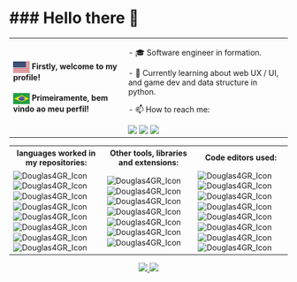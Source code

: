 
<h1>### Hello there 👋</h1>
<div align="center">
  <table>
    <tr>
      <td>
        <h4><img align="center" height="20" width="30" src="https://github.com/lipis/flag-icons/blob/main/flags/1x1/us.svg" alt="US"> Firstly, welcome to my profile!</h4>
          <h4><img align="center" height="20" width="30" src="https://github.com/lipis/flag-icons/blob/main/flags/1x1/br.svg" alt="BR"> Primeiramente, bem vindo ao meu perfil!</h4>
      </td>
      <td>
        <p>- 🎓 Software engineer in formation.</p>
        <p>- 🌱 Currently learning about web UX / UI, and game dev and data structure in python.</p>
        <p>- 📫 How to reach me:</p>
        <a href = "mailto:douglasrangel540@gmail.com"><img src="https://img.shields.io/badge/-Gmail-%23ff0000?style=for-the-badge&logo=gmail&logoColor=white" target="_blank"></a>
        <a href="https://www.linkedin.com/in/douglas4gr" target="_blank"><img src="https://img.shields.io/badge/-LinkedIn-%230077B5?style=for-the-badge&logo=linkedin&logoColor=white"     target="_blank"></a>
        <a href="https://www.instagram.com/douglas.jail" target="_blank"><img src="https://img.shields.io/badge/-Instagram-%23f53b88?style=for-the-badge&logo=instagram&logoColor=white"     target="_blank"></a>
      </td>
    </tr>
    </table>
</div>
<div align="center">
  <table>
    <tr>
      <th>languages ​​worked in my repositories:</th>
      <th>Other tools, libraries and extensions:</th>
      <th>Code editors used:</th>
    </tr>
    <tr>
      <td>
          <img align="center" alt="Douglas4GR_Icon" height="30" width="40" src="https://cdn.jsdelivr.net/gh/devicons/devicon/icons/c/c-original.svg">
          <img align="center" alt="Douglas4GR_Icon" height="30" width="40" src="https://cdn.jsdelivr.net/gh/devicons/devicon/icons/csharp/csharp-original.svg">
          <img align="center" alt="Douglas4GR_Icon" height="30" width="40" src="https://cdn.jsdelivr.net/gh/devicons/devicon/icons/python/python-original.svg">
          <img align="center" alt="Douglas4GR_Icon" height="30" width="40" src="https://cdn.jsdelivr.net/gh/devicons/devicon/icons/html5/html5-original.svg" />
          <img align="center" alt="Douglas4GR_Icon" height="30" width="40" src="https://cdn.jsdelivr.net/gh/devicons/devicon/icons/css3/css3-original.svg" />
          <img align="center" alt="Douglas4GR_Icon" height="30" width="40" src="https://cdn.jsdelivr.net/gh/devicons/devicon/icons/javascript/javascript-original.svg" /> 
          <img align="center" alt="Douglas4GR_Icon" height="35" width="45" src="https://cdn.jsdelivr.net/gh/devicons/devicon/icons/php/php-original.svg" /> 
          <img align="center" alt="Douglas4GR_Icon" height="30" width="40" src="https://cdn.jsdelivr.net/gh/devicons/devicon/icons/java/java-original.svg" /> 
      </td>
      <td>
        <img align="center" alt="Douglas4GR_Icon" height="30" width="40" src="https://cdn.jsdelivr.net/gh/devicons/devicon/icons/angularjs/angularjs-original.svg" />
        <img align="center" alt="Douglas4GR_Icon" height="30" width="40" src="https://cdn.jsdelivr.net/gh/devicons/devicon/icons/blazor/blazor-original.svg" />
        <img align="center" alt="Douglas4GR_Icon" height="30" width="40" src="https://cdn.jsdelivr.net/gh/devicons/devicon/icons/bootstrap/bootstrap-original.svg" />
        <img align="center" alt="Douglas4GR_Icon" height="30" width="40" src="https://cdn.jsdelivr.net/gh/devicons/devicon/icons/mysql/mysql-original.svg" />
        <img align="center" alt="Douglas4GR_Icon" height="30" width="40" src="https://cdn.jsdelivr.net/gh/devicons/devicon/icons/git/git-original.svg" />
        <img align="center" alt="Douglas4GR_Icon" height="30" width="40" src="https://cdn.jsdelivr.net/gh/devicons/devicon/icons/tortoisegit/tortoisegit-original.svg" />
        <img align="center" alt="Douglas4GR_Icon" height="30" width="40" src="https://cdn.jsdelivr.net/gh/devicons/devicon/icons/tomcat/tomcat-original.svg" />
      </td>
      <td>
        <img align="center" alt="Douglas4GR_Icon" height="30" width="40" src="https://cdn.jsdelivr.net/gh/devicons/devicon/icons/vscode/vscode-original.svg" />
        <img align="center" alt="Douglas4GR_Icon" height="30" width="40" src="https://cdn.jsdelivr.net/gh/devicons/devicon/icons/visualstudio/visualstudio-original.svg" />
        <img align="center" alt="Douglas4GR_Icon" height="30" width="40" src="https://cdn.jsdelivr.net/gh/devicons/devicon/icons/intellij/intellij-original.svg" />
        <img align="center" alt="Douglas4GR_Icon" height="30" width="40" src="https://cdn.jsdelivr.net/gh/devicons/devicon/icons/webstorm/webstorm-original.svg" />
        <img align="center" alt="Douglas4GR_Icon" height="30" width="40" src="https://cdn.jsdelivr.net/gh/devicons/devicon/icons/phpstorm/phpstorm-original.svg" />
        <img align="center" alt="Douglas4GR_Icon" height="30" width="40" src="https://cdn.jsdelivr.net/gh/devicons/devicon/icons/pycharm/pycharm-original.svg" />
        <img align="center" alt="Douglas4GR_Icon" height="30" width="40" src="https://cdn.jsdelivr.net/gh/devicons/devicon/icons/clion/clion-original.svg" />
        <img align="center" alt="Douglas4GR_Icon" height="30" width="40" src="https://cdn.jsdelivr.net/gh/devicons/devicon/icons/eclipse/eclipse-original.svg" />
      </td>
    </tr>
  </table>
          <div>
          <a href="https://github.com/Douglas4GR">
          <img height="180em" src="https://github-readme-stats.vercel.app/api?username=Douglas4GR&show_icons=true&theme=dark&include_all_commits=true&count_private=true"/>
          <img height="180em" src="https://github-readme-stats.vercel.app/api/top-langs/?username=Douglas4GR&layout=compact&langs_count=7&theme=dark"/>
        </div>
</div>
  
